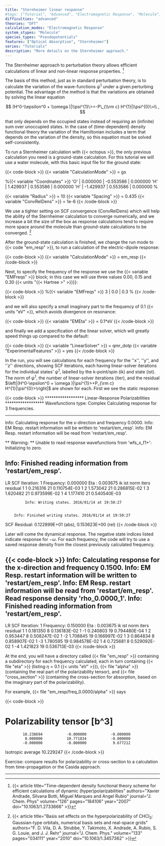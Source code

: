 ```yaml
---
title: "Sternheimer linear response"
#tags: ["Tutorial", "Advanced", "Electromagnetic Response", "Molecule", "Pseudopotentials", "DFT", "Optical Absorption", "Sternheimer"]
difficulties: "advanced"
theories: "DFT"
calculation_modes: "Electromagnetic Response"
system_stypes: "Molecule"
species_types: "Pseudopotentials"
features: ["Optical Absorption", "Sternheimer"]
series: "Tutorials"
description: "More details on the Sternheimer approach."
---
```



The Sternheimer approach to perturbation theory allows efficient calculations of linear and non-linear response properties.
[^footnote-1]

The basis of this method, just as in standard perturbation theory, is to calculate the variation of the wave-functions $\psi^{1}$ under a given perturbing potential. The advantage of the method is that the variations are obtained by solving the linear equation 

$$
(H^0-\\epsilon^0 + \\omega )|\\psi^{1}\>=-P\_{\\rm c} H^{1}|\\psi^{0}\>\\ ,
$$

that only depends on the occupied states instead of requiring an (infinite) sum over unoccupied states. In the case of (time-dependent) density functional theory the variation of the Hamiltonian includes a term that depends on the variation of the density, so this equation must be solved self-consistently.

To run a Sternheimer calculation with {{< octopus >}}, the only previous calculation you need is a ground-state calculation.
For this tutorial we will use a water molecule, with this basic input file for the ground state:

{{< code-block >}}
 {{< variable "CalculationMode" >}} = gs
 
 %{{< variable "Coordinates" >}}
  'O'  |  0.000000  | -0.553586  |  0.000000
  'H'  |  1.429937  |  0.553586  |  0.000000
  'H'  | -1.429937  |  0.553586  |  0.000000
 %
 
 {{< variable "Radius" >}} = 10
 {{< variable "Spacing" >}} = 0.435
 {{< variable "ConvRelDens" >}} = 1e-6
{{< /code-block >}}

We use a tighter setting on SCF convergence (ConvRelDens) which will help the ability of the Sternheimer calculation to converge numerically, and we increase a bit the size of the box as response calculations tend to require more space around the molecule than ground-state calculations to be converged.
[^footnote-2]


After the ground-state calculation is finished, we change the run mode to {{< code "em_resp" >}}, to run a calculation of the electric-dipole response:

{{< code-block >}}
 {{< variable "CalculationMode" >}} = em_resp
{{< /code-block >}}

Next, to specify the frequency of the response we use the {{< variable "EMFreqs" >}} block; in this case we will use three values 0.00, 0.15 and 0.30 {{< units "{{< Hartree >" >}}}}:

{{< code-block >}}
 %{{< variable "EMFreqs" >}} 
 3 | 0.0 | 0.3
 %
{{< /code-block >}}

and we will also specify a small imaginary part to the frequency of 0.1 {{< units "eV" >}}, which avoids divergence on resonance:

{{< code-block >}}
 {{< variable "EMEta" >}} = 0.1*eV
{{< /code-block >}}

and finally we add a specification of the linear solver, which will greatly speed things up compared to the default:

{{< code-block >}}
 {{< variable "LinearSolver" >}} = qmr_dotp
 {{< variable "ExperimentalFeatures" >}} = yes
{{< /code-block >}}

In the run, you will see calculations for each frequency for the ''x'', ''y'', and ''z'' directions, showing SCF iterations, each having linear-solver iterations for the individual states' $\psi^{1}$, labelled by the k-point/spin (ik) and state (ist). The norm of $\psi^{1}$, the number of linear-solver iterations (iter), and the residual $\left|(H^0-\epsilon^0 + \omega )|\psi^{1}>+P_{\rm c} H^{1}|\psi^{0}>\right|$ are shown for each. First we see the static response:

{{< code-block >}}
****************** Linear-Response Polarizabilities ******************
Wavefunctions type: Complex
Calculating response for   3 frequencies.
**********************************************************************

Info: Calculating response for the x-direction and frequency 0.0000.
Info: EM Resp. restart information will be written to 'restart/em_resp'.
Info: EM Resp. restart information will be read from 'restart/em_resp'.

** Warning:
**   Unable to read response wavefunctions from 'wfs_x_f1+': Initializing to zero.

Info: Finished reading information from 'restart/em_resp'.
--------------------------------------------
LR SCF Iteration:   1
Frequency:             0.000000 Eta :             0.003675
   ik  ist                norm   iters            residual
    1    1            0.216316      21        0.110754E-03
    1    2            1.573042      21        0.286815E-02
    1    3            1.620482      21        0.973599E-02
    1    4            1.177410      21        0.540540E-03

             Info: Writing states. 2016/01/14 at 19:50:27


        Info: Finished writing states. 2016/01/14 at 19:50:27

SCF Residual:     0.122899E+01 (abs),     0.153623E+00 (rel)
{{< /code-block >}}

Later will come the dynamical response. The negative state indices listed indicate response for $-\omega$. For each frequency, the code will try to use a saved response density from the closest previously calculated frequency.

{{< code-block >}}
Info: Calculating response for the x-direction and frequency 0.1500.
Info: EM Resp. restart information will be written to 'restart/em_resp'.
Info: EM Resp. restart information will be read from 'restart/em_resp'.
Read response density 'rho_0.0000_1'.
Info: Finished reading information from 'restart/em_resp'.
--------------------------------------------
LR SCF Iteration:   1
Frequency:             0.150000 Eta :             0.003675
   ik  ist                norm   iters            residual
    1    1            0.181350       8        0.136183E-02
    1   -1            0.240803      19        0.794480E-04
    1    2            0.953447       8        0.508247E-02
    1   -2            1.708845      19        0.166997E-02
    1    3            0.864834       8        0.858907E-02
    1   -3            1.780595      19        0.984578E-02
    1    4            0.725681       8        0.529092E-02
    1   -4            1.421823      19        0.536713E-03
{{< /code-block >}}

At the end, you will have a directory called {{< file "em_resp" >}} containing a subdirectory for each frequency calculated, each in turn containing {{< file "eta" >}} (listing $\eta$ = 0.1 {{< units "eV" >}}), {{< file "alpha" >}} (containing the real part of the polarizability tensor), and {{< file "cross_section" >}} (containing the cross-section for absorption, based on the imaginary part of the polarizability).

For example, {{< file "em_resp/freq_0.0000/alpha" >}} says

{{< code-block >}}
 # Polarizability tensor [b^3]
            10.238694           -0.000000           -0.000000
             0.000000           10.771834           -0.000000
            -0.000000           -0.000000            9.677212
 Isotropic average           10.229247
{{< /code-block >}}

Exercise: compare results for polarizability or cross-section to a calculation from time-propagation or the Casida approach.










---------------------------------------------
[^footnote-1]: {{< article title="Time-dependent density functional theory scheme for efficient calculations of dynamic (hyper)polarizabilities" authors="Xavier Andrade, Silvana Botti, Miguel Marques and Angel Rubio" journal="J. Chem. Phys" volume="126" pages="184106" year="2007" doi="10.1063/1.2733666" >}}

[^footnote-2]: {{< article title="Basis set effects on the hyperpolarizability of CHCl<sub>3</sub>: Gaussian-type orbitals, numerical basis sets and real-space grids" authors="F. D. Vila, D. A. Strubbe, Y. Takimoto, X. Andrade, A. Rubio, S. G. Louie, and J. J. Rehr" journal="J. Chem. Phys." volume="133" pages="034111" year="2010" doi="10.1063/1.3457362" >}}

